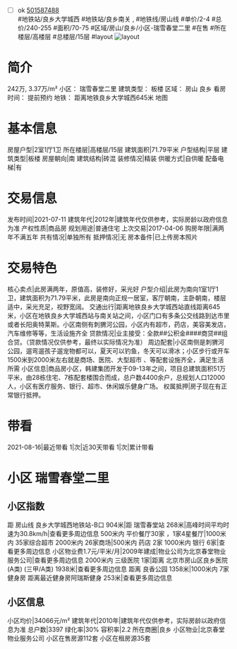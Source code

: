 - [ ] ok [501587488](https://bj.5i5j.com/ershoufang/501587488.html)  
 #地铁站/良乡大学城西 #地铁站/良乡南关 ,  #地铁线/房山线
#单价/2-4 #总价/240-255 #面积/70-75   #区域/房山/良乡/小区-瑞雪春堂二里 #在售 #所在楼层/高楼层 #总楼层/15层 #layout 
![layout](http://image2a.5i5j.com/bdir/layout/292056.jpg_P5.jpg) 
# 简介 
 242万,  3.37万/m² 
小区： 瑞雪春堂二里
建筑类型： 板楼
区域： 房山 良乡
看房时间： 提前预约
地铁： 距离地铁良乡大学城西645米 地图
# 基本信息 
 房屋户型|2室1厅1卫
所在楼层|高楼层/15层
建筑面积|71.79平米
户型结构|平层
建筑类型|板楼
房屋朝向|南
建筑结构|砖混
装修情况|精装
供暖方式|自供暖
配备电梯|有
# 交易信息 
 发布时间|2021-07-11
建筑年代|2012年|建筑年代仅供参考，实际房龄以政府信息为准
产权性质|商品房
规划用途|普通住宅
上次交易|2017-04-06
购房年限|满两年不满五年
共有情况|单独所有
抵押情况|无
房本备件|已上传房本照片
# 交易特色 
 核心卖点|此房满两年，原值高，装修好，采光好
户型介绍|此房为南向1室1厅1卫，建筑面积为71.79平米，此房是南向正规一居室，客厅朝南，主卧朝南，楼层适中，采光充足，视野宽阔。
交通出行|距离地铁良乡大学城西站直线距离645米，小区在地铁良乡大学城西站与南关站之间，小区门口有多条公交线路到达市里或者长阳奥特莱斯。小区南侧有刺猬河公园，小区内有超市，药店，美容美发店，汽车维修等等，生活设施齐全
贷款情况|业主接受：全款##公积金####商贷##组合贷。（贷款情况仅供参考，最终以实际情况为准）
周边配套|小区南侧是刺猬河公园，遛弯遛孩子遛宠物都可以，夏天可以钓鱼，冬天可以滑冰；小区步行或开车1500米到2000米左右就是商场、医院、大型超市 、等配套设施齐全，满足生活所需
小区信息|商品房小区，韩建集团开发于09-13年之间，项目总建筑面积51万平米，由28栋住宅、7栋配套楼围合而成，总户数4400余户，总规划人口12000人，小区有医疗服务、银行、超市、休闲娱乐健身广场。
权属抵押|房子现在有正常银行抵押。
# 带看 
 2021-08-16|最近带看	 1|次|近30天带看	 1|次|累计带看
# 小区 瑞雪春堂二里
## 小区指数 
 距 房山线 良乡大学城西地铁站-B口 904米|距 瑞雪春堂站 268米|高峰时间平均时速为30.8km/h|查看更多周边信息
500米内 平价餐厅30家 ，1家4星餐厅|1000米内 35家综合超市
2000米内 26家商场|500米内 药店 2家
1000米内 银行 6家|查看更多周边信息
小区物业费1.7元/平米/月|2009年建成|物业公司为北京春堂物业服务公司|查看更多周边信息
2000米内 三级医院 1家|距离 北京市房山区良乡医院(A类) (三甲/A类) 1938米|查看更多周边信息
距离 良香公园 1358米|1000米内 7家 健身房
距离最近健身房阿瑞斯健身 253米|查看更多周边信息
## 小区信息 
 小区均价|34066元/m²
建筑年代|2010年|建筑年代仅供参考，实际房龄以政府信息为准
总户数|3397
绿化率|30%
容积率|2.2
所在商圈|良乡
小区物业|北京春堂物业服务公司
小区在售房源112套
小区在租房源35套
